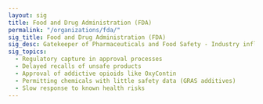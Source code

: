 ```yaml
---
layout: sig
title: Food and Drug Administration (FDA)
permalink: "/organizations/fda/"
sig_title: Food and Drug Administration (FDA)
sig_desc: Gatekeeper of Pharmaceuticals and Food Safety - Industry influence over approval processes leading to dangerous drugs and additives harming public health.
sig_topics:
  - Regulatory capture in approval processes
  - Delayed recalls of unsafe products
  - Approval of addictive opioids like OxyContin
  - Permitting chemicals with little safety data (GRAS additives)
  - Slow response to known health risks
---
```


